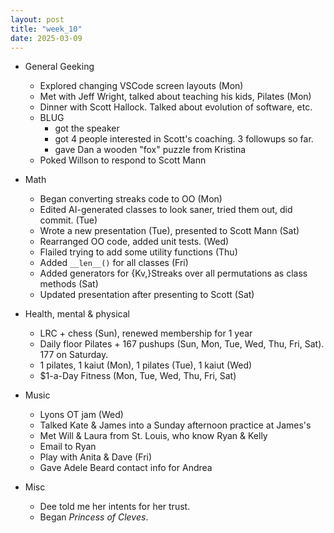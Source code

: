 ```yaml
---
layout: post
title: "week_10"
date: 2025-03-09
---
```


* General Geeking
    - Explored changing VSCode screen layouts (Mon)
    - Met with Jeff Wright, talked about teaching his kids, Pilates (Mon)
    - Dinner with Scott Hallock. Talked about evolution of software, etc.
    - BLUG
        - got the speaker
        - got 4 people interested in Scott's coaching. 3 followups so far.
        - gave Dan a wooden "fox" puzzle from Kristina
    - Poked Willson to respond to Scott Mann

* Math
    - Began converting streaks code to OO (Mon)
    - Edited AI-generated classes to look saner, tried them out, did commit. (Tue)
    - Wrote a new presentation (Tue), presented to Scott Mann (Sat)
    - Rearranged OO code, added unit tests. (Wed)
    - Flailed trying to add some utility functions (Thu)
    - Added `__len__()` for all classes (Fri)
    - Added generators for {Kv,}Streaks over all permutations as class methods (Sat)
    - Updated presentation after presenting to Scott (Sat)

* Health, mental & physical
    - LRC + chess (Sun), renewed membership for 1 year
    - Daily floor Pilates + 167 pushups (Sun, Mon, Tue, Wed, Thu, Fri, Sat). 177 on Saturday.
    - 1 pilates, 1 kaiut (Mon), 1 pilates (Tue), 1 kaiut (Wed)
    - $1-a-Day Fitness (Mon, Tue, Wed, Thu, Fri, Sat)

* Music
    - Lyons OT jam (Wed)
    - Talked Kate & James into a Sunday afternoon practice at James's
    - Met Will & Laura from St. Louis, who know Ryan & Kelly
    - Email to Ryan
    - Play with Anita & Dave (Fri)
    - Gave Adele Beard contact info for Andrea

* Misc
    - Dee told me her intents for her trust.
    - Began *Princess of Cleves*.
